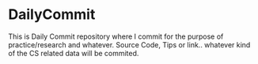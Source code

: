 # DailyCommit
This is Daily Commit repository where I commit for the purpose of practice/research and whatever.
Source Code, Tips or link.. whatever kind of the CS related data will be commited.

